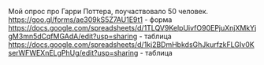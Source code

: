 Мой опрос про Гарри Поттера, поучаствовало 50 человек. 
https://goo.gl/forms/ae309kS5Z7AU1E9t1 - форма
https://docs.google.com/spreadsheets/d/1TLQV9KelpUivfO90EPjuXnjXMkYjgM3mn5dCqfMGAdA/edit?usp=sharing - таблица 
https://docs.google.com/spreadsheets/d/1kj2BDmHbkdsGhJkurfzkFLGIv0KserWFWEXnELgPhUg/edit?usp=sharing - таблица 
